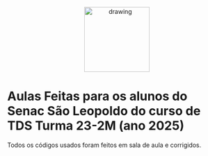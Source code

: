 <p align="center"><img src="https://blog.sc.senac.br/wp-content/uploads/2012/08/11.jpg" alt="drawing" width="150"/></p>

# Aulas Feitas para os alunos do Senac São Leopoldo do curso de TDS Turma 23-2M (ano 2025)

Todos os códigos usados foram feitos em sala de aula e corrigidos.
